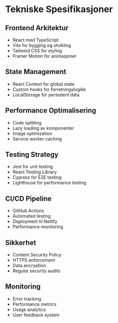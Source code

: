 # Tekniske Spesifikasjoner

## Frontend Arkitektur
- React med TypeScript
- Vite for bygging og utvikling
- Tailwind CSS for styling
- Framer Motion for animasjoner

## State Management
- React Context for global state
- Custom hooks for forretningslogikk
- LocalStorage for persistent data

## Performance Optimalisering
- Code splitting
- Lazy loading av komponenter
- Image optimization
- Service worker caching

## Testing Strategy
- Jest for unit testing
- React Testing Library
- Cypress for E2E testing
- Lighthouse for performance testing

## CI/CD Pipeline
- GitHub Actions
- Automated testing
- Deployment til Netlify
- Performance monitoring

## Sikkerhet
- Content Security Policy
- HTTPS enforcement
- Data encryption
- Regular security audits

## Monitoring
- Error tracking
- Performance metrics
- Usage analytics
- User feedback system